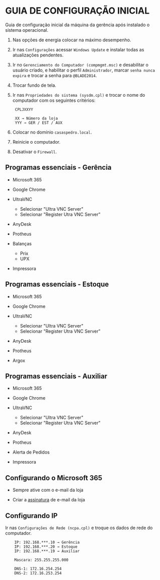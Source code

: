 # GUIA DE CONFIGURAÇÃO INICIAL

Guia de configuração inicial da máquina da gerência após instalado o sistema operacional.

1. Nas opções de energia colocar na máximo desempenho.

2. Ir nas `Configurações` acessar `Windows Update` e instalar todas as atualizações pendentes.

3. Ir no `Gerenciamento do Computador (compmgmt.msc)` e desabilitar o usuário criado, e habilitar o perfil `Administrador`, marcar `senha nunca expira` e trocar a senha para `@BLADE2014`.

4. Trocar fundo de tela.

5. Ir nas `Propriedades do sistema (sysdm.cpl)` e trocar o nome do computador com os seguintes critérios:

        CPLJXXYY

        XX → Número da loja
        YYY → GER / EST / AUX

6. Colocar no domínio `casaspedro.local`.

7. Reinicie o computador.

8. Desativar o `Firewall`.

## Programas essenciais - Gerência
	
- Microsoft 365

- Google Chrome

- UltraVNC
  - Selecionar "Ultra VNC Server"
  - Selecionar "Register Utra VNC Server"

- AnyDesk

- Protheus

- Balanças
  - Prix
  - UPX

- Impressora

## Programas essenciais - Estoque
	
- Microsoft 365

- Google Chrome

- UltraVNC
  - Selecionar "Ultra VNC Server"
  - Selecionar "Register Utra VNC Server"

- AnyDesk

- Protheus

- Argox

## Programas essenciais - Auxiliar
	
- Microsoft 365

- Google Chrome

- UltraVNC
  - Selecionar "Ultra VNC Server"
  - Selecionar "Register Utra VNC Server"

- AnyDesk

- Protheus

- Alerta de Pedidos

- Impressora

## Configurando o Microsoft 365

- Sempre ative com o e-mail da loja

- Criar a [assinatura]() de e-mail da loja

## Configurando IP

Ir nas `Configurações de Rede (ncpa.cpl)` e troque os dados de rede do computador.

        IP: 192.168.***.10 → Gerência
        IP: 192.168.***.20 → Estoque
        IP: 192.168.***.19 → Auxiliar

        Mascara: 255.255.255.000

        DNS-1: 172.16.254.254
        DNS-2: 172.16.253.254